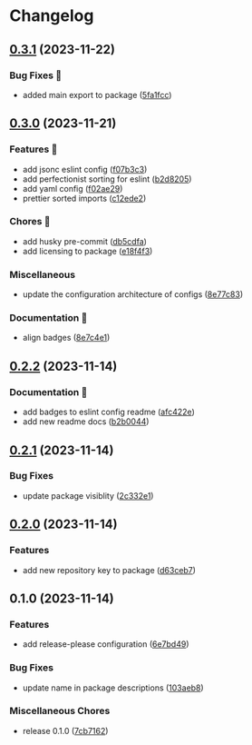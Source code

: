 # Changelog

## [0.3.1](https://github.com/lqbach/eslint-prettier-config/compare/eslint-config-v0.3.0...eslint-config-v0.3.1) (2023-11-22)


### Bug Fixes 🐛

* added main export to package ([5fa1fcc](https://github.com/lqbach/eslint-prettier-config/commit/5fa1fccf954a61ae353ac74f66925f18fcb744ec))

## [0.3.0](https://github.com/lqbach/eslint-prettier-config/compare/eslint-config-v0.2.2...eslint-config-v0.3.0) (2023-11-21)

### Features 🚀

- add jsonc eslint config ([f07b3c3](https://github.com/lqbach/eslint-prettier-config/commit/f07b3c359d12e2e5564aa388750e4d738c6afab3))
- add perfectionist sorting for eslint ([b2d8205](https://github.com/lqbach/eslint-prettier-config/commit/b2d8205314b5fe72675afd87a960864018e10782))
- add yaml config ([f02ae29](https://github.com/lqbach/eslint-prettier-config/commit/f02ae29b2c4ed47d9cb50c81e860ce87bb6d7897))
- prettier sorted imports ([c12ede2](https://github.com/lqbach/eslint-prettier-config/commit/c12ede2941863b767810495ee8b5c3cc6691e430))

### Chores 🧹

- add husky pre-commit ([db5cdfa](https://github.com/lqbach/eslint-prettier-config/commit/db5cdfa5ce036cebbdbf1edd23885aa1719c27cd))
- add licensing to package ([e18f4f3](https://github.com/lqbach/eslint-prettier-config/commit/e18f4f36cf44fac1da5906094f2dc9ca2ea2f2d9))

### Miscellaneous

- update the configuration architecture of configs ([8e77c83](https://github.com/lqbach/eslint-prettier-config/commit/8e77c838251dd60d9d682d0cb8208dae4679c6f3))

### Documentation 📝

- align badges ([8e7c4e1](https://github.com/lqbach/eslint-prettier-config/commit/8e7c4e1bcbd7ac7321ae02b21ce0ccf19e70a471))

## [0.2.2](https://github.com/lqbach/eslint-prettier-config/compare/eslint-config-v0.2.1...eslint-config-v0.2.2) (2023-11-14)

### Documentation 📝

- add badges to eslint config readme ([afc422e](https://github.com/lqbach/eslint-prettier-config/commit/afc422eeeec6e7fe4b95b7f9c315b90a76a32ad5))
- add new readme docs ([b2b0044](https://github.com/lqbach/eslint-prettier-config/commit/b2b004442723e81299e10a2945e9f616324ac06a))

## [0.2.1](https://github.com/lqbach/eslint-prettier-config/compare/eslint-config-v0.2.0...eslint-config-v0.2.1) (2023-11-14)

### Bug Fixes

- update package visiblity ([2c332e1](https://github.com/lqbach/eslint-prettier-config/commit/2c332e19165da93881d6ee61b75560041f9a5397))

## [0.2.0](https://github.com/lqbach/eslint-prettier-config/compare/eslint-config-v0.1.0...eslint-config-v0.2.0) (2023-11-14)

### Features

- add new repository key to package ([d63ceb7](https://github.com/lqbach/eslint-prettier-config/commit/d63ceb7e9a348efc322ecdcb5d462cee6a2b05b8))

## 0.1.0 (2023-11-14)

### Features

- add release-please configuration ([6e7bd49](https://github.com/lqbach/eslint-prettier-config/commit/6e7bd492c16b998b28600204214732078f1c034f))

### Bug Fixes

- update name in package descriptions ([103aeb8](https://github.com/lqbach/eslint-prettier-config/commit/103aeb876f9ef22177e66a6946f8a257dc7479cd))

### Miscellaneous Chores

- release 0.1.0 ([7cb7162](https://github.com/lqbach/eslint-prettier-config/commit/7cb7162ec233343991bdcfeaadb1caff612c5c9f))
